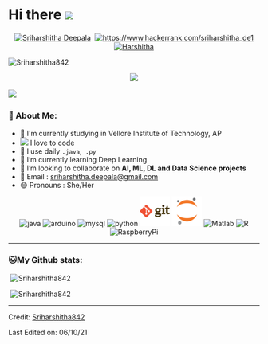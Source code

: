 # Hi there <img src="https://github.com/TheDudeThatCode/TheDudeThatCode/blob/master/Assets/Hi.gif" width="29px">
<p align="center">
<a href="https://www.linkedin.com/in/sriharshitha-deepala-4111b91b4/" target="blank"><img align="center" src="https://cdn.jsdelivr.net/npm/simple-icons@3.0.1/icons/linkedin.svg" alt="Sriharshitha Deepala" height="40" width="40" /></a>&nbsp;
<a href="https://www.hackerrank.com/sriharshitha_de1" target="blank"><img align="center" src="https://cdn.jsdelivr.net/npm/simple-icons@3.0.1/icons/hackerrank.svg" alt="https://www.hackerrank.com/sriharshitha_de1" height="40" width="40" /></a>
<a href="https://www.kaggle.com/sriharshithadeepala" target="blank"><img align="center" src="https://cdn.jsdelivr.net/npm/simple-icons@3.0.1/icons/kaggle.svg" alt="Harshitha" height="40" width="40" /></a>
<!-- <a href="https://www.codechef.com/users/sriharshitha12" target="blank"><img align="center" src="https://icons-for-free.com/iconfiles/png/512/codechef-1324440139527402917.png" alt="Harshitha" height="40" width="40" /></a> -->
<!-- <a href="https://www.hackerearth.com/@sriharshitha.deepala" target="blank"><img align="center" src="https://icons-for-free.com/iconfiles/png/512/hackerearth-1324440171516683058.png" alt="Harshitha" height="40" width="40" /></a> -->
<!-- <a href="https://twitter.com/Harshitha6174?s=08" target="blank"><img align="center" src="https://icons-for-free.com/iconfiles/png/512/twitter+icon-1320183239913758690.png" alt="Harshitha" height="50" width="50" /></a> -->
</p>

<p align="left"> <img src="https://komarev.com/ghpvc/?username=Sriharshitha842&label=Profile%20views&color=0e75b6&style=flat" alt="Sriharshitha842" /> </p>

<p align="center">
  <a href="https://github.com/DenverCoder1/readme-typing-svg"><img src="https://readme-typing-svg.herokuapp.com?lines=Computer+Science+Student;DS%20|%20ML%20Enthusiast;Always%20learning%20new%20things&center=true&width=500&height=50"></a>

![](https://camo.githubusercontent.com/992babdffd8c74a1502de375fbdf7e4d54773242/68747470733a2f2f6d656469612e67697068792e636f6d2f6d656469612f53576f536b4e36447854737a71494b4571762f67697068792e676966)

### 🤵 About Me:
- 🏦 I'm currently studying in Vellore Institute of Technology, AP 
- <img src="https://media.giphy.com/media/WUlplcMpOCEmTGBtBW/giphy.gif" width="30"> I love to code
- 🤔 I use daily ```.java```,``` .py```
- 🌱 I’m currently learning Deep Learning
- 💫 I’m looking to collaborate on **AI, ML, DL and Data Science projects**
- 📧 Email : sriharshitha.deepala@gmail.com
- 😄 Pronouns : She/Her

<p align="center">
<img src="https://www.vectorlogo.zone/logos/java/java-vertical.svg" alt="java" width="60" height="70"/> 
 
<img src="https://cdn.worldvectorlogo.com/logos/arduino-1.svg" alt="arduino" width="60" height="60"/>
  
<img src="https://www.vectorlogo.zone/logos/mysql/mysql-icon.svg" alt="mysql" width="60" height="60"/> 
  
<img src="https://www.vectorlogo.zone/logos/python/python-icon.svg" alt="python" width="60" height="60"/>
  
<img src="https://raw.githubusercontent.com/github/explore/80688e429a7d4ef2fca1e82350fe8e3517d3494d/topics/git/git.png" alt="GIT" width="60" height="60"/> 
  
<img src="https://raw.githubusercontent.com/github/explore/80688e429a7d4ef2fca1e82350fe8e3517d3494d/topics/jupyter-notebook/jupyter-notebook.png" alt="IPYNB" width="60" height="60"/> 

<img src="https://uk.mathworks.com/company/newsletters/articles/the-mathworks-logo-is-an-eigenfunction-of-the-wave-equation/_jcr_content/mainParsys/image_2.adapt.480.medium.gif/1469941373397.gif" alt="Matlab" width=60 height = 60>
  
<img src = "https://www.vectorlogo.zone/logos/r-project/r-project-icon.svg" alt = "R" width = 60 height = 60>

<img src = "https://www.vectorlogo.zone/logos/raspberrypi/raspberrypi-icon.svg" alt = "RaspberryPi" width = 60 height = 60>
</p>

---
### 🐱My Github stats:

<p>&nbsp;<img align="center" src="https://github-readme-stats.vercel.app/api?username=Sriharshitha842&show_icons=true&theme=radical" alt="Sriharshitha842"/></p>

<p>&nbsp;<img align="center" src="https://github-readme-streak-stats.herokuapp.com/?user=Sriharshitha842&theme=algolia" alt="Sriharshitha842"  /></p>

----
Credit: [Sriharshitha842](https://github.com/Sriharshitha842)

Last Edited on: 06/10/21
